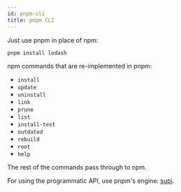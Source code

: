 ```yaml
---
id: pnpm-cli
title: pnpm CLI
---
```


Just use pnpm in place of npm:

```sh
pnpm install lodash
```

npm commands that are re-implemented in pnpm:

* `install`
* `update`
* `uninstall`
* `link`
* `prune`
* `list`
* `install-test`
* `outdated`
* `rebuild`
* `root`
* `help`

The rest of the commands pass through to npm.

For using the programmatic API, use pnpm's engine: [supi](https://github.com/pnpm/supi).
